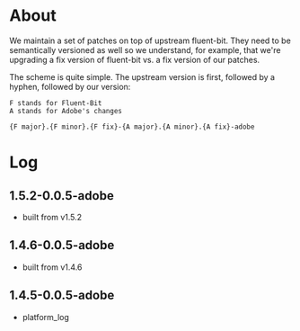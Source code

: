 # About

We maintain a set of patches on top of upstream fluent-bit. They need to be
semantically versioned as well so we understand, for example, that we're
upgrading a fix version of fluent-bit vs. a fix version of our patches.

The scheme is quite simple. The upstream version is first, followed by a hyphen,
followed by our version:

```
F stands for Fluent-Bit
A stands for Adobe's changes

{F major}.{F minor}.{F fix}-{A major}.{A minor}.{A fix}-adobe
```

# Log

## 1.5.2-0.0.5-adobe

- built from v1.5.2

## 1.4.6-0.0.5-adobe

- built from v1.4.6

## 1.4.5-0.0.5-adobe

- platform_log
